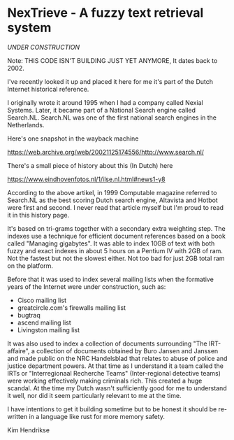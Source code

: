 # NexTrieve - A fuzzy text retrieval system

*UNDER CONSTRUCTION*

Note: THIS CODE ISN'T BUILDING JUST YET ANYMORE, It dates back to 2002.

I've recently looked it up and placed it here for me it's part of the Dutch Internet historical reference.

I originally wrote it around 1995 when I had a company called Nexial Systems. Later, it became part of a National Search engine called Search.NL. Search.NL was one of the first national search engines in the Netherlands.

Here's one snapshot in the wayback machine

https://web.archive.org/web/20021125174556/http://www.search.nl/

There's a small piece of history about this (In Dutch) here

https://www.eindhovenfotos.nl/1/ilse.nl.html#news1-y8

According to the above artikel, in 1999 Computable magazine referred to Search.NL as the best scoring Dutch search engine, Altavista and Hotbot were first and second. I never read that article myself but I'm proud to read it in this history page.

It's based on tri-grams together with a secondary extra weighting step. The indexes use a technique for efficient document references based on a book called "Managing gigabytes". It was able to index 10GB of text with both fuzzy and exact indexes in about 5 hours on a Pentium IV with 2GB of ram. Not the fastest but not the slowest either. Not too bad for just 2GB total ram on the platform.

Before that it was used to index several mailing lists when the formative years of the Internet were under construction, such as:

* Cisco mailing list
* greatcircle.com's firewalls mailing list
* bugtraq
* ascend mailing list
* Livingston mailing list

It was also used to index a collection of documents surrounding "The IRT-affaire", a collection of documents obtained by Buro Jansen and Janssen and made public on the NRC Handelsblad that relates to abuse of police and justice department powers. At that time as I understand it a team called the IRTs or "Interregionaal Recherche Teams" (Inter-regional detective teams) were working effectively making criminals rich. This created a huge scandal. At the time my Dutch wasn't sufficiently good for me to understand it well, nor did it seem particularly relevant to me at the time.

I have intentions to get it building sometime but to be honest it should be re-written in a language like rust for more memory safety.

Kim Hendrikse

